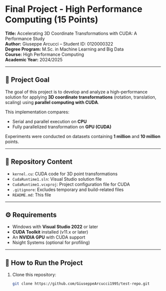 # Final Project - High Performance Computing (15 Points)

**Title:** Accelerating 3D Coordinate Transformations with CUDA: A Performance Study  
**Author:** Giuseppe Arcucci – Student ID: 0120000322  
**Degree Program:** M.Sc. in Machine Learning and Big Data  
**Course:** High Performance Computing  
**Academic Year:** 2024/2025

---

## 🎯 Project Goal

The goal of this project is to develop and analyze a high-performance solution for applying **3D coordinate transformations** (rotation, translation, scaling) using **parallel computing with CUDA**.

This implementation compares:
- Serial and parallel execution on **CPU**
- Fully parallelized transformation on **GPU (CUDA)**

Experiments were conducted on datasets containing **1 million** and **10 million** points.

---

## 📁 Repository Content

- `kernel.cu`: CUDA code for 3D point transformations  
- `CudaRuntime1.sln`: Visual Studio solution file  
- `CudaRuntime1.vcxproj`: Project configuration file for CUDA  
- `.gitignore`: Excludes temporary and build-related files  
- `README.md`: This file

---

## ⚙️ Requirements

- Windows with **Visual Studio 2022** or later  
- **CUDA Toolkit** installed (v11.x or later)  
- An **NVIDIA GPU** with CUDA support  
- Nsight Systems (optional for profiling)

---

## 🚀 How to Run the Project

1. Clone this repository:
   ```bash
   git clone https://github.com/GiuseppeArcucci1995/test-repo.git

